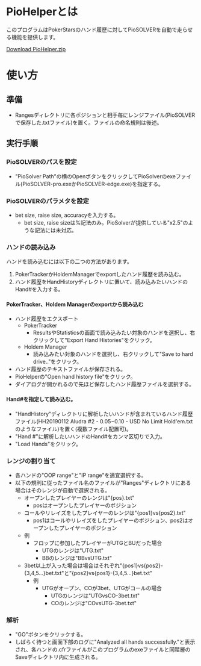 ﻿# PioHelperとは

このプログラムはPokerStarsのハンド履歴に対してPioSOLVERを自動で走らせる機能を提供します。

[Download PioHelper.zip](./releases/PioHelper_0_1_2.zip)

# 使い方

## 準備

- Rangesディレクトリに各ポジションと相手毎にレンジファイル(PioSOLVERで保存した.txtファイル)を置く。ファイルの命名規則は後述。

## 実行手順

### PioSOLVERのパスを設定
- "PioSolver Path"の横のOpenボタンをクリックしてPioSolverのexeファイル(PioSOLVER-pro.exeかPioSOLVER-edge.exe)を指定する。

### PioSOLVERのパラメタを設定
- bet size, raise size, accuracyを入力する。
  - bet size, raise sizeは%記法のみ。PioSolverが提供している"x2.5"のような記法には未対応。

### ハンドの読み込み

ハンドを読み込むには以下の二つの方法があります。
1. PokerTrackerかHoldemManagerでexportしたハンド履歴を読み込む。
1. ハンド履歴をHandHistoryディレクトリに置いて、読み込みたいハンドのHand#を入力する。

#### PokerTracker、Holdem Managerのexportから読み込む

- ハンド履歴をエクスポート
  - PokerTracker
    - ResultsやStatisticsの画面で読み込みたい対象のハンドを選択し、右クリックして"Export Hand Histories"をクリック。
  - Holdem Manager 
    - 読み込みたい対象のハンドを選択し、右クリックして"Save to hard drive.."をクリック。
- ハンド履歴のテキストファイルが保存される。
- PioHelperの"Open hand history file"をクリック。
- ダイアログが開かれるので先ほど保存したハンド履歴ファイルを選択する。

#### Hand#を指定して読み込む。
- "HandHistory"ディレクトリに解析したいハンドが含まれているハンド履歴ファイル(HH20190112 Aludra #2 - $0.05-$0.10 - USD No Limit Hold'em.txtのようなファイル)を置く(複数ファイル配置可)。
- "Hand #"に解析したいハンドのHand#をカンマ区切りで入力。
- "Load Hands"をクリック。

### レンジの割り当て
 
- 各ハンドの"OOP range"と"IP range"を適宜選択する。
- 以下の規則に従ったファイル名のファイルが"Ranges"ディレクトリにある場合はそのレンジが自動で選択される。
  - オープンしたプレイヤーのレンジは"{pos}.txt"
    - posはオープンしたプレイヤーのポジション
  - コールやリレイズをしたプレイヤーのレンジは"{pos1}vs{pos2}.txt"
    - pos1はコールやリレイズをしたプレイヤーのポジション、pos2はオープンしたプレイヤーのポジション
  - 例
    - フロップに参加したプレイヤーがUTGとBUだった場合
      - UTGのレンジは"UTG.txt"
      - BBのレンジは"BBvsUTG.txt"
  - 3bet以上が入った場合は場合はそれぞれ"{pos1}vs{pos2}-{3,4,5...}bet.txt"と"{pos2}vs{pos1}-{3,4,5...}bet.txt"
    - 例
      - UTGがオープン、COが3bet、UTGがコールの場合
        - UTGのレンジは"UTGvsCO-3bet.txt"
        - COのレンジは"COvsUTG-3bet.txt"

### 解析
- "GO"ボタンをクリックする。
- しばらく待つと画面下部のログに"Analyzed all hands successfully."と表示され、各ハンドの.cfrファイルがこのプログラムのexeファイルと同階層のSaveディレクトリ内に生成される。
